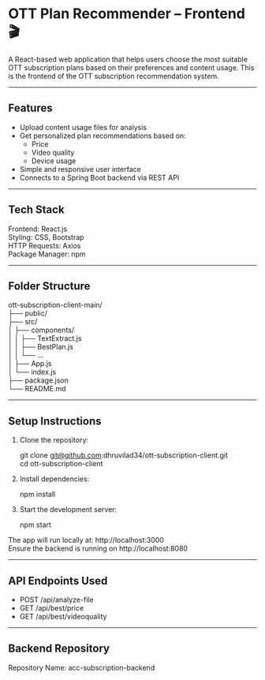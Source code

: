# OTT Plan Recommender – Frontend 🎬

A React-based web application that helps users choose the most suitable OTT subscription plans based on their preferences and content usage. This is the frontend of the OTT subscription recommendation system.

---

## Features

- Upload content usage files for analysis
- Get personalized plan recommendations based on:
  - Price
  - Video quality
  - Device usage
- Simple and responsive user interface
- Connects to a Spring Boot backend via REST API

---

## Tech Stack

Frontend: React.js  
Styling: CSS, Bootstrap  
HTTP Requests: Axios  
Package Manager: npm

---

## Folder Structure

ott-subscription-client-main/  
├── public/  
├── src/  
│   ├── components/  
│   │   ├── TextExtract.js  
│   │   ├── BestPlan.js  
│   │   └── ...  
│   ├── App.js  
│   └── index.js  
├── package.json  
└── README.md  

---

## Setup Instructions

1. Clone the repository:

   git clone git@github.com:dhruvilad34/ott-subscription-client.git  
   cd ott-subscription-client

2. Install dependencies:

   npm install

3. Start the development server:

   npm start

The app will run locally at: http://localhost:3000  
Ensure the backend is running on http://localhost:8080

---

## API Endpoints Used

- POST /api/analyze-file  
- GET /api/best/price  
- GET /api/best/videoquality

---

## Backend Repository

Repository Name: acc-subscription-backend

